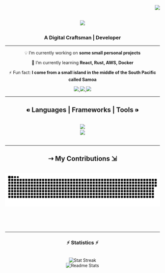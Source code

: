 <img align="right" src="https://visitor-badge.laobi.icu/badge?page_id=fPuniVaesau.fPuniVaesau"/>

<h1 align="center">
  <a href="https://git.io/typing-svg">
    <img src="https://readme-typing-svg.herokuapp.com/?font=Fira+Code&weight=700&pause=1000&color=9CAD4B&size=35&center=true&vCenter=true&width=500&height=70&duration=4000&lines=Hi+there+👋🏽;+I'm+Filo+Puni+Vaesau+🗿;"/>
  </a>
</h1>
<h3 align="center">A Digital Craftsman | Developer</h3>
<hr>

<div align="center">
  
  💡 I’m currently working on **some small personal projects**

  🌱 I’m currently learning **React, Rust, AWS, Docker**

  ⚡ Fun fact: **I come from a small island in the middle of the South Pacific called Samoa**
  
</div>

<div align="center">
  <a href="mailto:filopunivaesau@gmail.com">
    <img src="https://shields.io/badge/Gmail-FFFFFF?style=for-the-badge&logo=gmail&logoColor=orange" target="_blank"/>
  </a>
  <a href="https://www.linkedin.com/in/filo-puni-vaesau-436801261/">
    <img src="https://img.shields.io/badge/LinkedIn-0077B5?style=for-the-badge&logo=linkedin&logoColor=white" target="_blank">
  </a>
  <a href="https://fPuniVaesau.git.io">
    <img src="https://img.shields.io/badge/GitHub-100000?style=for-the-badge&logo=github&logoColor=white" target="_blank"/>
  </a>
</div>

<hr>

<h2 align="center">⁌ Languages | Frameworks | Tools ⁍</h2>
<br/>
<div align="center">
  <a href="https://skillicons.dev">
    <img src="https://skillicons.dev/icons?i=github,git,javascript,nodejs,python,java,vscode"/><br>
    <img src="https://skillicons.dev/icons?i=bash,html,css,mysql,react,rust,php"/>
  </a>
</div>

<br/>
<hr>

<div align="center">
  <h2> ⇢ My Contributions ⇲ </h2>
  <br>
  <img alt="Snake animation for my contributions" src="https://raw.githubusercontent.com/fPuniVaesau/fPuniVaesau/output/github-contribution-grid-snake.svg"/>
 
  <br/><br/><br/>
</div>

<hr/>

<h3 align="center"> ⚡️ Statistics ⚡️</h3>
<br>

<div align="center">
  <img width=500 src="https://streak-stats.demolab.com/?user=fPuniVaesau&count_private=true&theme=rising-sun&border_radius=7" alt="Stat Streak"/>
  <br/>
  <img width=500 src="https://github-readme-stats.vercel.app/api?username=fPuniVaesau&show_icons=true&theme=rising-sun&rank_icon=github&border_radius=7" alt="Readme Stats"/>
</div>

<!-- [![GitHub Streak](https://streak-stats.demolab.com/?user=fPuniVaesau)](https://git.io/streak-stats) -->